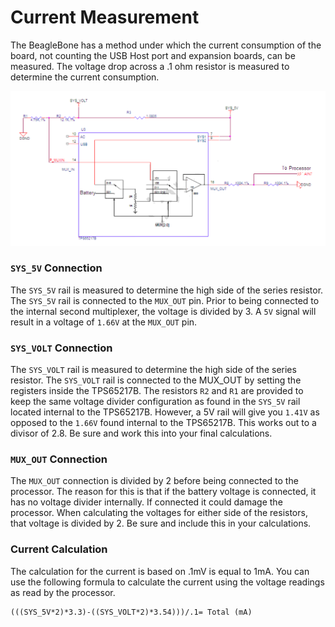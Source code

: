 # Current Measurement

The BeagleBone has a method under which the current consumption of the board, not counting the USB Host port and expansion boards, can be measured. The voltage drop across a .1 ohm resistor is measured to determine the current consumption.

![current](../img/hardware/currentmeas.png)

### `SYS_5V` Connection

The `SYS_5V` rail is measured to determine the high side of the series resistor. The `SYS_5V` rail is connected to the `MUX_OUT` pin. Prior to being connected to the internal second multiplexer, the voltage is divided by 3. A `5V` signal will result in a voltage of `1.66V` at the `MUX_OUT` pin.


### `SYS_VOLT` Connection

The `SYS_VOLT` rail is measured to determine the high side of the series resistor. The `SYS_VOLT` rail is connected to the MUX_OUT by setting the registers inside the TPS65217B. The resistors `R2` and `R1` are provided to keep the same voltage divider configuration as found in the `SYS_5V` rail located internal to the TPS65217B. However, a 5V rail will give you `1.41V` as opposed to the `1.66V` found internal to the TPS65217B. This works out to a divisor of 2.8. Be sure and work this into your final calculations.

### `MUX_OUT` Connection

The `MUX_OUT` connection is divided by 2 before being connected to the processor. The reason for this is that if the battery voltage is connected, it has no voltage divider internally. If connected it could damage the processor. When calculating the voltages for either side of the resistors, that voltage is divided by 2. Be sure and include this in your calculations.

### Current Calculation
The calculation for the current is based on .1mV is equal to 1mA. You can use the following formula to calculate the current using the voltage readings as read by the processor.

```
(((SYS_5V*2)*3.3)-((SYS_VOLT*2)*3.54)))/.1= Total (mA)
```
